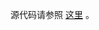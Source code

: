 源代码请参照 [这里](https://github.com/NamtahKin/Game2048/blob/master/app/src/main/java/com/namtah/game2048/widget/GameView.java) 。